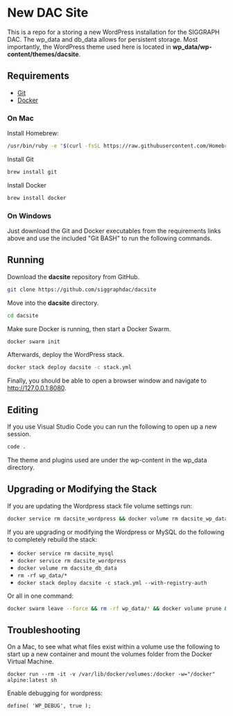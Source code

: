 # New DAC Site
This is a repo for a storing a new WordPress installation for the SIGGRAPH DAC. The wp_data and db_data allows for persistent storage. Most importantly, the WordPress theme used here is located in **wp_data/wp-content/themes/dacsite**.

## Requirements

- [Git](https://git-scm.com/)
- [Docker](https://git-scm.com/)

### On Mac
Install Homebrew: 
```bash
/usr/bin/ruby -e "$(curl -fsSL https://raw.githubusercontent.com/Homebrew/install/master/install)"
```

Install Git
```bash
brew install git
```

Install Docker
```bash
brew install docker
```

### On Windows
Just download the Git and Docker executables from the requirements links above and use the included "Git BASH" to run the following commands. 

## Running
Download the **dacsite** repository from GitHub.

```bash
git clone https://github.com/siggraphdac/dacsite
```

Move into the **dacsite** directory.

```bash
cd dacsite
```

Make sure Docker is running, then start a Docker Swarm.

```bash
docker swarm init
```
Afterwards, deploy the WordPress stack.

```bash
docker stack deploy dacsite -c stack.yml
```

Finally, you should be able to open a browser window and navigate to http://127.0.0.1:8080.

## Editing
If you use Visual Studio Code you can run the following to open up a new session.

```bash
code .
```

The theme and plugins used are under the wp-content in the wp_data directory.

## Upgrading or Modifying the Stack
If you are updating the Wordpress stack file volume settings run:

```bash
docker service rm dacsite_wordpress && docker volume rm dacsite_wp_data && docker stack deploy dacsite -c stack.yml
```

If you are upgrading or modifying the Wordpress or MySQL do the following to completely rebuild the stack:

- `docker service rm dacsite_mysql`
- `docker service rm dacsite_wordpress`
- `docker volume rm dacsite_db_data`
- `rm -rf wp_data/*`
- `docker stack deploy dacsite -c stack.yml --with-registry-auth`

Or all in one command:

```bash
docker swarm leave --force && rm -rf wp_data/* && docker volume prune && docker swarm init && docker stack deploy dacsite -c stack.yml
```

## Troubleshooting
On a Mac, to see what what files exist within a volume use the following to start up a new container and mount the volumes folder from the Docker Virtual Machine.

`docker run --rm -it -v /var/lib/docker/volumes:/docker -w="/docker" alpine:latest sh`

Enable debugging for wordpress:

`define( 'WP_DEBUG', true );`